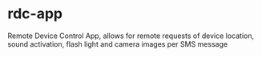 # rdc-app
Remote Device Control App, allows for remote requests of device location, sound activation, flash light and camera images per SMS message
